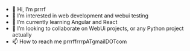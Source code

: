 - 👋 Hi, I’m prrrf
- 👀 I’m interested in web development and webui testing 
- 🌱 I’m currently learning Angular and React
- 💞️ I’m looking to collaborate on WebUi projects, or any Python project actually
- 📫 How to reach me prrrffrrrpATgmailDOTcom

<!---
prrrffrrrp/prrrffrrrp is a ✨ special ✨ repository because its `README.md` (this file) appears on your GitHub profile.
You can click the Preview link to take a look at your changes.
--->
